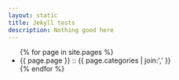 ```yaml
---
layout: static
title: Jekyll tests
description: Nothing good here
---
```


<ul>
{% for page in site.pages %}
<li> {{ page.page }} :: {{ page.categories | join:',' }}
</li>
{% endfor %} <!-- page -->
</ul>